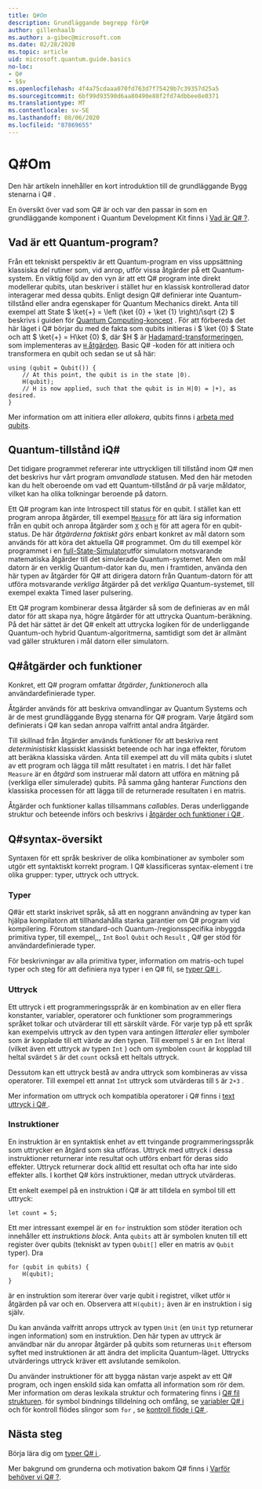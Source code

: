```yaml
---
title: Q#Om
description: Grundläggande begrepp förQ#
author: gillenhaalb
ms.author: a-gibec@microsoft.com
ms.date: 02/28/2020
ms.topic: article
uid: microsoft.quantum.guide.basics
no-loc:
- Q#
- $$v
ms.openlocfilehash: 4f4a75cdaaa070fd763d7f75429b7c39357d25a5
ms.sourcegitcommit: 6bf99d93590d6aa80490e88f2fd74dbbee8e0371
ms.translationtype: MT
ms.contentlocale: sv-SE
ms.lasthandoff: 08/06/2020
ms.locfileid: "87869655"
---
```

# <a name="no-locq-basics"></a>Q#Om

Den här artikeln innehåller en kort introduktion till de grundläggande Bygg stenarna i Q# .

En översikt över vad som Q# är och var den passar in som en grundläggande komponent i Quantum Development Kit finns i [Vad är Q# ?](xref:microsoft.quantum.overview.q-sharp). 

## <a name="what-is-a-quantum-program"></a>Vad är ett Quantum-program?

Från ett tekniskt perspektiv är ett Quantum-program en viss uppsättning klassiska del rutiner som, vid anrop, utför vissa åtgärder på ett Quantum-system.
En viktig följd av den vyn är att ett Q# program inte direkt modellerar qubits, utan beskriver i stället hur en klassisk kontrollerad dator interagerar med dessa qubits.
Enligt design Q# definierar inte Quantum-tillstånd eller andra egenskaper för Quantum Mechanics direkt.
Anta till exempel att State $ \ket{+} = \left (\ket {0} + \ket {1} \right)/\sqrt {2} $ beskrivs i guiden för [Quantum Computing-koncept](xref:microsoft.quantum.concepts.intro) .
För att förbereda det här läget i Q# börjar du med de fakta som qubits initieras i $ \ket {0} $ State och att $ \ket{+} = H\ket {0} $, där $H $ är [Hadamard-transformeringen](xref:microsoft.quantum.glossary#hadamard), som implementeras av [ `H` åtgärden](xref:microsoft.quantum.intrinsic.h). Basic Q# -koden för att initiera och transformera en qubit och sedan se ut så här:

```qsharp
using (qubit = Qubit()) {
    // At this point, the qubit is in the state |0⟩.
    H(qubit);
    // H is now applied, such that the qubit is in H|0⟩ = |+⟩, as desired.
}
```
Mer information om att initiera eller *allokera*, qubits finns i [arbeta med qubits](xref:microsoft.quantum.guide.qubits).

## <a name="quantum-states-in-no-locq"></a>Quantum-tillstånd iQ#

Det tidigare programmet refererar inte uttryckligen till tillstånd inom Q# men det beskrivs hur vårt program *omvandlade* statusen.
Med den här metoden kan du helt oberoende om vad ett Quantum-tillstånd *är* på varje måldator, vilket kan ha olika tolkningar beroende på datorn. 

Ett Q# program kan inte Introspect till status för en qubit.
I stället kan ett program anropa åtgärder, till exempel [`Measure`](xref:microsoft.quantum.intrinsic.measure) för att lära sig information från en qubit och anropa åtgärder som [`X`](xref:microsoft.quantum.intrinsic.x) och [`H`](xref:microsoft.quantum.intrinsic.h) för att agera för en qubit-status.
De här *åtgärderna faktiskt görs* enbart konkret av mål datorn som används för att köra det aktuella Q# programmet.
Om du till exempel kör programmet i en [full-State-Simulator](xref:microsoft.quantum.machines.full-state-simulator)utför simulatorn motsvarande matematiska åtgärder till det simulerade Quantum-systemet.
Men om mål datorn är en verklig Quantum-dator kan du, men i framtiden, använda den här typen av åtgärder för Q# att dirigera datorn från Quantum-datorn för att utföra motsvarande *verkliga* åtgärder på det *verkliga* Quantum-systemet, till exempel exakta Timed laser pulsering.

Ett Q# program kombinerar dessa åtgärder så som de definieras av en mål dator för att skapa nya, högre åtgärder för att uttrycka Quantum-beräkning.
På det här sättet är det Q# enkelt att uttrycka logiken för de underliggande Quantum-och hybrid Quantum-algoritmerna, samtidigt som det är allmänt vad gäller strukturen i mål datorn eller simulatorn.

## <a name="no-locq-operations-and-functions"></a>Q#åtgärder och funktioner

Konkret, ett Q# program omfattar *åtgärder*, *funktioner*och alla användardefinierade typer. 

Åtgärder används för att beskriva omvandlingar av Quantum Systems och är de mest grundläggande Bygg stenarna för Q# program. Varje åtgärd som definierats i Q# kan sedan anropa valfritt antal andra åtgärder.

Till skillnad från åtgärder används funktioner för att beskriva rent *deterministiskt* klassiskt klassiskt beteende och har inga effekter, förutom att beräkna klassiska värden. Anta till exempel att du vill mäta qubits i slutet av ett program och lägga till mått resultatet i en matris.
I det här fallet `Measure` är en *åtgärd* som instruerar mål datorn att utföra en mätning på (verkliga eller simulerade) qubits. På samma gång hanterar *Functions* den klassiska processen för att lägga till de returnerade resultaten i en matris.

Åtgärder och funktioner kallas tillsammans *callables*. Deras underliggande struktur och beteende införs och beskrivs i [åtgärder och funktioner i Q# ](xref:microsoft.quantum.guide.operationsfunctions).


## <a name="no-locq-syntax-overview"></a>Q#syntax-översikt

Syntaxen för ett språk beskriver de olika kombinationer av symboler som utgör ett syntaktiskt korrekt program.
I Q# klassificeras syntax-element i tre olika grupper: typer, uttryck och uttryck.

### <a name="types"></a>Typer
Q#är ett starkt inskrivet språk, så att en noggrann användning av typer kan hjälpa kompilatorn att tillhandahålla starka garantier om Q# program vid kompilering.
Förutom standard-och Quantum-/regionsspecifika inbyggda primitiva typer, till exempel,,, `Int` `Bool` `Qubit` och `Result` , Q# ger stöd för användardefinierade typer.

För beskrivningar av alla primitiva typer, information om matris-och tupel typer och steg för att definiera nya typer i en Q# fil, se [typer Q# i ](xref:microsoft.quantum.guide.types).

### <a name="expressions"></a>Uttryck
Ett uttryck i ett programmeringsspråk är en kombination av en eller flera konstanter, variabler, operatorer och funktioner som programmerings språket tolkar och utvärderar till ett särskilt värde.
För varje typ på ett språk kan exempelvis uttryck av den typen vara antingen *litteraler* eller symboler som är kopplade till ett värde av den typen.
Till exempel `5` är en `Int` literal (vilket även ett uttryck av typen `Int` ) och om symbolen `count` är kopplad till heltal svärdet `5` är det `count` också ett heltals uttryck.

Dessutom kan ett uttryck bestå av andra uttryck som kombineras av vissa operatorer.
Till exempel ett annat `Int` uttryck som utvärderas till `5` är `2+3` .

Mer information om uttryck och kompatibla operatorer i Q# finns i [text uttryck i Q# ](xref:microsoft.quantum.guide.expressions). 

### <a name="statements"></a>Instruktioner 
En instruktion är en syntaktisk enhet av ett tvingande programmeringsspråk som uttrycker en åtgärd som ska utföras. Uttryck med uttryck i dessa instruktioner returnerar inte resultat och utförs enbart för deras sido effekter. Uttryck returnerar dock alltid ett resultat och ofta har inte sido effekter alls. I korthet Q# körs instruktioner, medan uttryck utvärderas.

Ett enkelt exempel på en instruktion i Q# är att tilldela en symbol till ett uttryck:
```qsharp
let count = 5;
```

Ett mer intressant exempel är en `for` instruktion som stöder iteration och innehåller ett *instruktions block*.
Anta `qubits` att är symbolen knuten till ett register över qubits (tekniskt av typen `Qubit[]` eller en matris av `Qubit` typer). Dra
```qsharp
for (qubit in qubits) {
    H(qubit);
}
```
är en instruktion som itererar över varje qubit i registret, vilket utför `H` åtgärden på var och en. Observera att `H(qubit);` även är en instruktion i sig själv.

Du kan använda valfritt anrops uttryck av typen `Unit` (en `Unit` typ returnerar ingen information) som en instruktion.
Den här typen av uttryck är användbar när du anropar åtgärder på qubits som returneras `Unit` eftersom syftet med instruktionen är att ändra det implicita Quantum-läget.
Uttrycks utvärderings uttryck kräver ett avslutande semikolon.

Du använder instruktioner för att bygga nästan varje aspekt av ett Q# program, och ingen enskild sida kan omfatta all information som rör dem.
Mer information om deras lexikala struktur och formatering finns i [ Q# fil strukturen](xref:microsoft.quantum.guide.filestructure). för symbol bindnings tilldelning och omfång, se [variabler Q# i ](xref:microsoft.quantum.guide.variables)och för kontroll flödes slingor som `for` , se [kontroll flöde i Q# ](xref:microsoft.quantum.guide.controlflow).

## <a name="next-steps"></a>Nästa steg

Börja lära dig om [typer Q# i ](xref:microsoft.quantum.guide.types).

Mer bakgrund om grunderna och motivation bakom Q# finns i [Varför behöver vi Q# ?](https://devblogs.microsoft.com/qsharp/why-do-we-need-q/).
